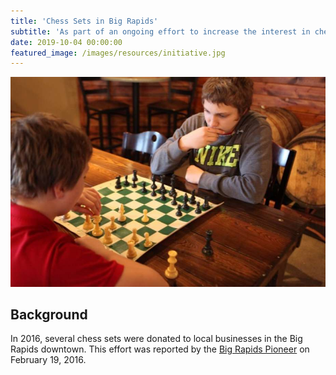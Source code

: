 ```yaml
---
title: 'Chess Sets in Big Rapids'
subtitle: 'As part of an ongoing effort to increase the interest in chess in Big Rapids, free chess sets have been placed in several local businesses for people to use.'
date: 2019-10-04 00:00:00
featured_image: /images/resources/initiative.jpg
---
```


![](/images/resources/initiative.jpg)

## Background

In 2016, several chess sets were donated to local businesses in the Big Rapids downtown. This effort was reported by the [Big Rapids Pioneer](https://www.bigrapidsnews.com/local-news/article/Initiative-distributes-chess-sets-across-Big-14137386.php) on February 19, 2016. 

